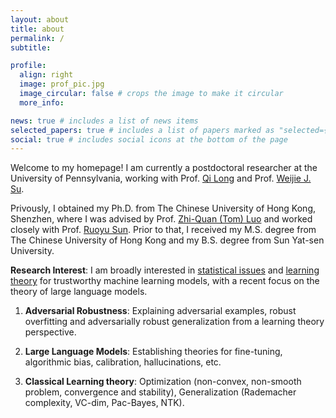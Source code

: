 ```yaml
---
layout: about
title: about
permalink: /
subtitle:

profile:
  align: right
  image: prof_pic.jpg
  image_circular: false # crops the image to make it circular
  more_info:

news: true # includes a list of news items
selected_papers: true # includes a list of papers marked as "selected={true}"
social: true # includes social icons at the bottom of the page
---
```


Welcome to my homepage! I am currently a postdoctoral researcher at the University of Pennsylvania, working with Prof. [Qi Long](https://www.med.upenn.edu/long-lab/) and Prof. [Weijie J. Su](http://www-stat.wharton.upenn.edu/~suw/).

Privously, I obtained my Ph.D. from The Chinese University of Hong Kong, Shenzhen, where I was advised by Prof. [Zhi-Quan (Tom) Luo](https://sds.cuhk.edu.cn/en/teacher/214) and worked closely with Prof. [Ruoyu Sun](https://ruoyus.github.io). Prior to that, I received my M.S. degree from The Chinese University of Hong Kong and my B.S. degree from Sun Yat-sen University.

**Research Interest**: I am broadly interested in <a href='#'>statistical issues</a> and <a href='#'>learning theory</a> for trustworthy machine learning models, with a recent focus on the theory of large language models.

1. **Adversarial Robustness**: Explaining adversarial examples, robust overfitting and adversarially robust generalization from a learning theory perspective.

1. **Large Language Models**:  Establishing theories for fine-tuning, algorithmic bias, calibration, hallucinations, etc.

1. **Classical Learning theory**: Optimization (non-convex, non-smooth problem, convergence and stability), Generalization (Rademacher complexity, VC-dim, Pac-Bayes, NTK).
